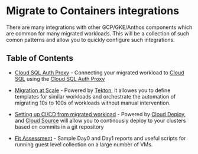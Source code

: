 # Migrate to Containers integrations

There are many integrations with other GCP/GKE/Anthos components which are common for many migrated workloads. This will be a collection of such comon patterns and allow you to quickly configure such integrations. 

## Table of Contents
* [Cloud SQL Auth Proxy](./cloudsql-proxy) - Connecting your migrated workload to [Cloud SQL](https://cloud.google.com/sql) using the [Cloud SQL Auth Proxy](https://cloud.google.com/sql/docs/mysql/sql-proxy)

* [Migration at Scale](./pipeline) - Powered by [Tekton](https://tekton.dev/), it allowes you to define templates for similar workloads and orchestrate the automation of migrating 10s to 100s of workloads without manual intervention. 

* [Setting up CI/CD from migrated workload](./cloud-deploy-pipeline/) - Powered by [Cloud Deploy](https://cloud.google.com/deploy), and [Cloud Source](https://cloud.google.com/source-repositories) will allow you to continously deploy to your clusters based on commits in a git repository 

* [Fit Assessment](./fit-assessment) - Sample Day0 and Day1 reports and useful scripts for running guest level collection on a large number of VMs. 